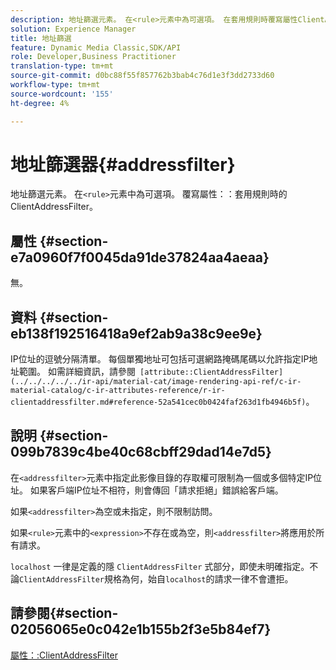 ```yaml
---
description: 地址篩選元素。 在<rule>元素中為可選項。 在套用規則時覆寫屬性ClientAddressFilter。
solution: Experience Manager
title: 地址篩選
feature: Dynamic Media Classic,SDK/API
role: Developer,Business Practitioner
translation-type: tm+mt
source-git-commit: d0bc88f55f857762b3bab4c76d1e3f3dd2733d60
workflow-type: tm+mt
source-wordcount: '155'
ht-degree: 4%

---
```



# 地址篩選器{#addressfilter}

地址篩選元素。 在`<rule>`元素中為可選項。 覆寫屬性：：套用規則時的ClientAddressFilter。

## 屬性 {#section-e7a0960f7f0045da91de37824aa4aeaa}

無。

## 資料 {#section-eb138f192516418a9ef2ab9a38c9ee9e}

IP位址的逗號分隔清單。 每個單獨地址可包括可選網路掩碼尾碼以允許指定IP地址範圍。 如需詳細資訊，請參閱` [attribute::ClientAddressFilter](../../../../../ir-api/material-cat/image-rendering-api-ref/c-ir-material-catalog/c-ir-attributes-reference/r-ir-clientaddressfilter.md#reference-52a541cec0b0424faf263d1fb4946b5f)`。

## 說明 {#section-099b7839c4be40c68cbff29dad14e7d5}

在`<addressfilter>`元素中指定此影像目錄的存取權可限制為一個或多個特定IP位址。 如果客戶端IP位址不相符，則會傳回「請求拒絕」錯誤給客戶端。

如果`<addressfilter>`為空或未指定，則不限制訪問。

如果`<rule>`元素中的`<expression>`不存在或為空，則`<addressfilter>`將應用於所有請求。

`localhost` 一律是定義的隱 `ClientAddressFilter` 式部分，即使未明確指定。不論`ClientAddressFilter`規格為何，始自`localhost`的請求一律不會遭拒。

## 請參閱{#section-02056065e0c042e1b155b2f3e5b84ef7}

[屬性：:ClientAddressFilter](../../../../../ir-api/material-cat/image-rendering-api-ref/c-ir-material-catalog/c-ir-attributes-reference/r-ir-clientaddressfilter.md#reference-52a541cec0b0424faf263d1fb4946b5f)
